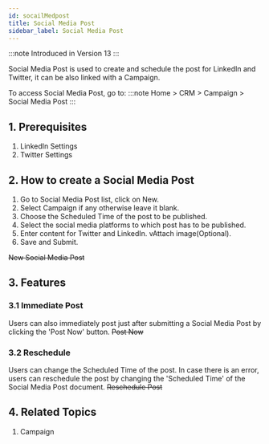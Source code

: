 ```yaml
---
id: socailMedpost
title: Social Media Post
sidebar_label: Social Media Post
---
```


:::note
Introduced in Version 13
:::

Social Media Post is used to create and schedule the post for LinkedIn and Twitter, it can be also linked with a Campaign.

To access Social Media Post, go to:
:::note
Home > CRM > Campaign > Social Media Post
:::

## 1. Prerequisites

1. LinkedIn Settings
1. Twitter Settings

## 2. How to create a Social Media Post

1. Go to Social Media Post list, click on New.
1. Select Campaign if any otherwise leave it blank.
1. Choose the Scheduled Time of the post to be published.
1. Select the social media platforms to which post has to be published.
1. Enter content for Twitter and LinkedIn.
   vAttach image(Optional).
1. Save and Submit.

~~New Social Media Post~~

## 3. Features

### 3.1 Immediate Post

Users can also immediately post just after submitting a Social Media Post by clicking the 'Post Now' button.
~~Post Now~~

### 3.2 Reschedule

Users can change the Scheduled Time of the post. In case there is an error, users can reschedule the post by changing the 'Scheduled Time' of the Social Media Post document. ~~Reschedule Post~~

## 4. Related Topics

1. Campaign
